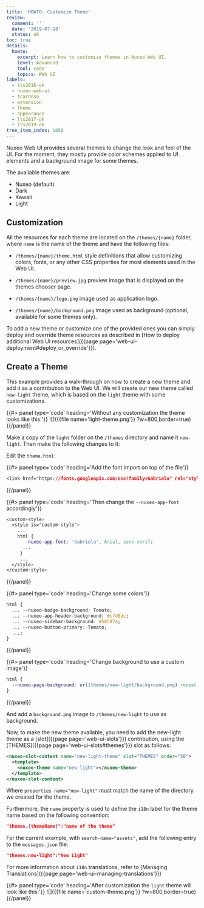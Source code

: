 ```yaml
---
title: 'HOWTO: Customize Theme'
review:
  comment: ''
  date: '2019-07-18'
  status: ok
toc: true
details:
  howto:
    excerpt: Learn how to customize themes in Nuxeo Web UI.
    level: Advanced
    tool: code
    topics: Web UI
labels:
  - lts2016-ok
  - nuxeo-web-ui
  - tcardoso
  - extension
  - theme
  - appearance
  - lts2017-ok
  - lts2019-ok
tree_item_index: 1050
---
```


Nuxeo Web UI provides several themes to change the look and feel of the UI. For the moment, they mostly provide color schemes applied to UI elements and a background image for some themes.

The available themes are:

- Nuxeo (default)
- Dark
- Kawaii
- Light

## Customization

All the resources for each theme are located on the `/themes/{name}` folder, where `name` is the name of the theme and have the following files:

- `/themes/{name}/theme.html` style definitions that allow customizing colors, fonts, or any other CSS properties for most elements used in the Web UI.

- `/themes/{name}/preview.jpg` preview image that is displayed on the themes chooser page.

- `/themes/{name}/logo.png` image used as application logo.

- `/themes/{name}/background.png` image used as background (optional, available for some themes only).

To add a new theme or customize one of the provided ones you can simply deploy and override theme resources as described in [How to deploy additional Web UI resources]({{page page='web-ui-deployment#deploy_or_override'}}).

## Create a Theme

This example provides a walk-through on how to create a new theme and add it as a contribution to the Web UI.
We will create our new theme called `new-light` theme, which is based on the `light` theme with some customizations.

{{#> panel type='code' heading='Without any customization the theme looks like this:'}}
![]({{file name='light-theme.png'}} ?w=800,border=true)
{{/panel}}

Make a copy of the `light` folder on the `/themes` directory and name it `new-light`. Then make the following changes to it:

Edit the `theme.html`:

{{#> panel type='code' heading='Add the font import on top of the file'}}

```css
<link href="https://fonts.googleapis.com/css?family=Gabriela" rel="stylesheet">
```

{{/panel}}

{{#> panel type='code' heading='Then change the `--nuxeo-app-font` accordingly'}}

```css
<custom-style>
  <style is="custom-style">
    ...
    html {
      --nuxeo-app-font: 'Gabriela', Arial, sans-serif;
      ...
     }
     ...
  </style>
</custom-style>
```

{{/panel}}

{{#> panel type='code' heading='Change some colors'}}

```css
html {
  ... --nuxeo-badge-background: Tomato;
  ... --nuxeo-app-header-background: #cfd8dc;
  ... --nuxeo-sidebar-background: #58597a;
  ... --nuxeo-button-primary: Tomato;
  ...;
}
```

{{/panel}}

{{#> panel type='code' heading='Change background to use a custom image'}}

```css
html {
  --nuxeo-page-background: url(themes/new-light/background.png) repeat;
}
```

{{/panel}}

And add a `background.png` image to `/themes/new-light` to use as background.

Now, to make the new theme avaliable, you need to add the new-light theme as a [slot]({{page page='web-ui-slots'}}) contribution, using the [THEMES]({{page page='web-ui-slots#themes'}}) slot as follows:

```xml
<nuxeo-slot-content name="new-light-theme" slot="THEMES" order="50">
  <template>
    <nuxeo-theme name="new-light"></nuxeo-theme>
  </template>
</nuxeo-slot-content>
```

Where `properties name="new-light"`
must match the name of the directory we created for the theme.

Furthermore, the `name` property is used to define the `i18n` label for the theme name based on the following convention:

```json
"themes.{themeName}":"name of the theme"
```

For the current example, with `search-name="assets"`, add the following entry to the `messages.json` file:

```json
"themes.new-light":"New Light"
```

For more information about `i18n` translations, refer to [Managing Translations]({{page page='web-ui-managing-translations'}})

{{#> panel type='code' heading='After customization the `light` theme will look like this:'}}
![]({{file name='custom-theme.png'}} ?w=800,border=true)
{{/panel}}
